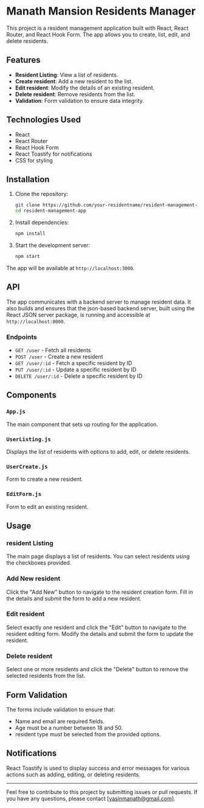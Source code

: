 # Manath Mansion Residents Manager

This project is a resident management application built with React, React Router, and React Hook Form. The app allows you to create, list, edit, and delete residents.
## Features

- **Resident Listing**: View a list of residents.
- **Create resident**: Add a new resident to the list.
- **Edit resident**: Modify the details of an existing resident.
- **Delete resident**: Remove residents from the list.
- **Validation**: Form validation to ensure data integrity.

## Technologies Used

- React
- React Router
- React Hook Form
- React Toastify for notifications
- CSS for styling

## Installation

1. Clone the repository:
   ```bash
   git clone https://github.com/your-residentname/resident-management-app.git
   cd resident-management-app
   ```

2. Install dependencies:
   ```bash
   npm install
   ```

3. Start the development server:
   ```bash
   npm start
   ```

The app will be available at `http://localhost:3000`.

## API

The app communicates with a backend server to manage resident data. It also builds and ensures that the json-based backend server, built using the React JSON server package, is running and accessible at `http://localhost:8000`.

### Endpoints

- `GET /user` - Fetch all residents
- `POST /user` - Create a new resident
- `GET /user/:id` - Fetch a specific resident by ID
- `PUT /user/:id` - Update a specific resident by ID
- `DELETE /user/:id` - Delete a specific resident by ID

## Components

### `App.js`

The main component that sets up routing for the application.

### `UserListing.js`

Displays the list of residents with options to add, edit, or delete residents.

### `UserCreate.js`

Form to create a new resident.

### `EditForm.js`

Form to edit an existing resident.

## Usage

### resident Listing

The main page displays a list of residents. You can select residents using the checkboxes provided.

### Add New resident

Click the "Add New" button to navigate to the resident creation form. Fill in the details and submit the form to add a new resident.

### Edit resident

Select exactly one resident and click the "Edit" button to navigate to the resident editing form. Modify the details and submit the form to update the resident.

### Delete resident

Select one or more residents and click the "Delete" button to remove the selected residents from the list.

## Form Validation

The forms include validation to ensure that:

- Name and email are required fields.
- Age must be a number between 18 and 50.
- resident type must be selected from the provided options.

## Notifications

React Toastify is used to display success and error messages for various actions such as adding, editing, or deleting residents.


---

Feel free to contribute to this project by submitting issues or pull requests. If you have any questions, please contact [yasinmanath@gmail.com].
